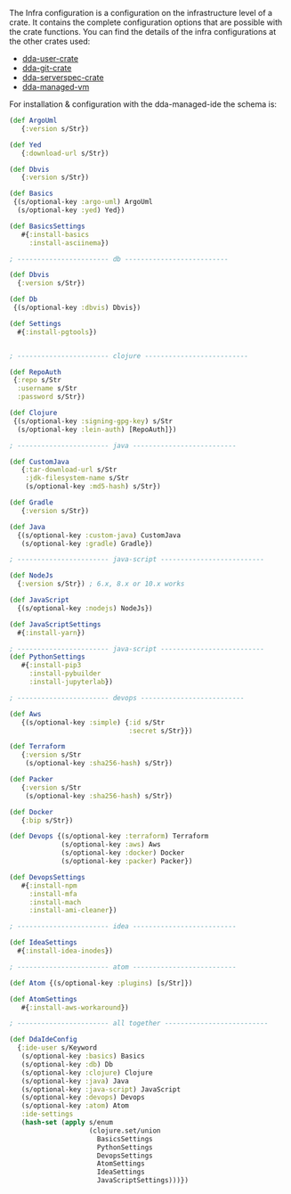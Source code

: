 The Infra configuration is a configuration on the infrastructure level of a crate. It contains the complete configuration options that are possible with the crate functions. You can find the details of the infra configurations at the other crates used:
* [dda-user-crate](https://github.com/DomainDrivenArchitecture/dda-user-crate)
* [dda-git-crate](https://github.com/DomainDrivenArchitecture/dda-git-crate)
* [dda-serverspec-crate](https://github.com/DomainDrivenArchitecture/dda-serverspec-crate)
* [dda-managed-vm](https://github.com/DomainDrivenArchitecture/dda-managed-vm)

For installation & configuration with the dda-managed-ide the schema is:
```clojure
(def ArgoUml
   {:version s/Str})

(def Yed
   {:download-url s/Str})

(def Dbvis
   {:version s/Str})

(def Basics
 {(s/optional-key :argo-uml) ArgoUml
  (s/optional-key :yed) Yed})

(def BasicsSettings
   #{:install-basics
     :install-asciinema})

; ----------------------- db --------------------------

(def Dbvis
  {:version s/Str})

(def Db
 {(s/optional-key :dbvis) Dbvis})

(def Settings
  #{:install-pgtools})


; ----------------------- clojure --------------------------

(def RepoAuth
 {:repo s/Str
  :username s/Str
  :password s/Str})

(def Clojure
 {(s/optional-key :signing-gpg-key) s/Str
  (s/optional-key :lein-auth) [RepoAuth]})

; ----------------------- java --------------------------

(def CustomJava
   {:tar-download-url s/Str
    :jdk-filesystem-name s/Str
    (s/optional-key :md5-hash) s/Str})

(def Gradle
   {:version s/Str})

(def Java
  {(s/optional-key :custom-java) CustomJava
   (s/optional-key :gradle) Gradle})

; ----------------------- java-script --------------------------

(def NodeJs
  {:version s/Str}) ; 6.x, 8.x or 10.x works

(def JavaScript
  {(s/optional-key :nodejs) NodeJs})

(def JavaScriptSettings
  #{:install-yarn})

; ----------------------- java-script --------------------------
(def PythonSettings
   #{:install-pip3
     :install-pybuilder
     :install-jupyterlab})

; ----------------------- devops --------------------------

(def Aws
   {(s/optional-key :simple) {:id s/Str
                              :secret s/Str}})

(def Terraform
   {:version s/Str
    (s/optional-key :sha256-hash) s/Str})

(def Packer
   {:version s/Str
    (s/optional-key :sha256-hash) s/Str})

(def Docker
   {:bip s/Str})

(def Devops {(s/optional-key :terraform) Terraform
             (s/optional-key :aws) Aws
             (s/optional-key :docker) Docker
             (s/optional-key :packer) Packer})

(def DevopsSettings
   #{:install-npm
     :install-mfa
     :install-mach
     :install-ami-cleaner})

; ----------------------- idea --------------------------

(def IdeaSettings
  #{:install-idea-inodes})

; ----------------------- atom --------------------------

(def Atom {(s/optional-key :plugins) [s/Str]})

(def AtomSettings
   #{:install-aws-workaround})

; ----------------------- all together --------------------------

(def DdaIdeConfig
  {:ide-user s/Keyword
   (s/optional-key :basics) Basics
   (s/optional-key :db) Db
   (s/optional-key :clojure) Clojure
   (s/optional-key :java) Java
   (s/optional-key :java-script) JavaScript
   (s/optional-key :devops) Devops
   (s/optional-key :atom) Atom
   :ide-settings
   (hash-set (apply s/enum
                    (clojure.set/union
                      BasicsSettings
                      PythonSettings
                      DevopsSettings
                      AtomSettings
                      IdeaSettings
                      JavaScriptSettings)))})
```

